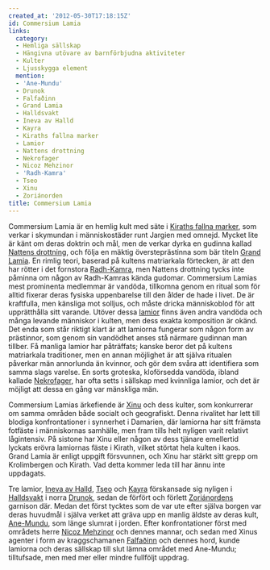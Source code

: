 ```yaml
---
created_at: '2012-05-30T17:18:15Z'
id: Commersium Lamia
links:
  category:
  - Hemliga sällskap
  - Hängivna utövare av barnförbjudna aktiviteter
  - Kulter
  - Ljusskygga element
  mention:
  - 'Ane-Mundu'
  - Drunok
  - Falfaðinn
  - Grand Lamia
  - Halldsvakt
  - Ineva av Halld
  - Kayra
  - Kiraths fallna marker
  - Lamior
  - Nattens drottning
  - Nekrofager
  - Nicoz Mehzinor
  - 'Radh-Kamra'
  - Tseo
  - Xinu
  - Zoriánorden
title: Commersium Lamia
---
```


Commersium Lamia är en hemlig kult med säte i [Kiraths fallna marker], som verkar i skymundan i
människostäder runt Jargien med omnejd. Mycket lite är känt om deras doktrin och mål, men de verkar
dyrka en gudinna kallad [Nattens drottning], och följa en mäktig översteprästinna som bär titeln
[Grand Lamia]. En rimlig teori, baserad på kultens matriarkala förtecken, är att den har rötter i
det fornstora [Radh-Kamra], men Nattens drottning tycks inte påminna om någon av Radh-Kamras kända
gudomar. Commersium Lamias mest prominenta medlemmar är vandöda, tillkomna genom en ritual som för
alltid fixerar deras fysiska uppenbarelse till den ålder de hade i livet. De är kraftfulla, men
känsliga mot solljus, och måste dricka människoblod för att upprätthålla sitt varande. Utöver dessa
[lamior] finns även andra vandöda och många levande människor i kulten, men dess exakta komposition
är okänd. Det enda som står riktigt klart är att lamiorna fungerar som någon form av prästinnor, som
genom sin vandödhet anses stå närmare gudinnan man tillber. Få manliga lamior har påträffats; kanske
beror det på kultens matriarkala traditioner, men en annan möjlighet är att själva ritualen påverkar
män annorlunda än kvinnor, och gör dem svåra att identifiera som samma slags varelse. En sorts
groteska, kloförsedda vandöda, ibland kallade [Nekrofager], har ofta setts i sällskap med kvinnliga
lamior, och det är möjligt att dessa en gång var mänskliga män.

Commersium Lamias ärkefiende är [Xinu] och dess kulter, som konkurrerar om samma områden både
socialt och geografiskt. Denna rivalitet har lett till blodiga konfrontationer i synnerhet i
Damarien, där lamiorna har sitt främsta fotfäste i människornas samhälle, men fram tills helt
nyligen varit relativt lågintensiv. På sistone har Xinu eller någon av dess tjänare emellertid
lyckats erövra lamiornas fäste i Kirath, vilket störtat hela kulten i kaos. Grand Lamia är enligt
uppgift försvunnen, och Xinu har stärkt sitt grepp om Krolimbergen och Kirath. Vad detta kommer leda
till har ännu inte uppdagats.

Tre lamior, [Ineva av Halld], [Tseo] och [Kayra] förskansade sig nyligen i [Halldsvakt] i norra
[Drunok], sedan de förfört och förlett [Zoriánordens] garnison där. Medan det först tycktes som de
var ute efter själva borgen var deras huvudmål i själva verket att gräva upp en manlig äldste av
deras kult, [Ane-Mundu], som länge slumrat i jorden. Efter konfrontationer först med områdets herre
[Nicoz Mehzinor] och dennes mannar, och sedan med Xinus agenter i form av kraggschamanen [Falfaðinn]
och dennes hord, kunde lamiorna och deras sällskap till slut lämna området med Ane-Mundu;
tilltufsade, men med mer eller mindre fullföljt uppdrag.

  [Kiraths fallna marker]: Kiraths_fallna_marker
  [Nattens drottning]: Nattens_drottning
  [Grand Lamia]: Grand_Lamia
  [Radh-Kamra]: Radh-Kamra
  [lamior]: Lamior
  [Nekrofager]: Nekrofager
  [Xinu]: Xinu
  [Ineva av Halld]: Ineva_av_Halld
  [Tseo]: Tseo
  [Kayra]: Kayra
  [Halldsvakt]: Halldsvakt
  [Drunok]: Drunok
  [Zoriánordens]: Zoriánorden
  [Ane-Mundu]: Ane-Mundu
  [Nicoz Mehzinor]: Nicoz_Mehzinor
  [Falfaðinn]: Falfaðinn